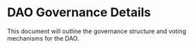# DAO Governance Details

This document will outline the governance structure and voting mechanisms for the DAO.    
